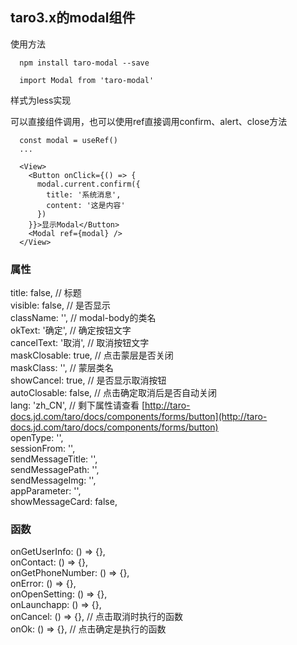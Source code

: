 ## taro3.x的modal组件

使用方法

```
  npm install taro-modal --save

  import Modal from 'taro-modal'

```

样式为less实现

可以直接组件调用，也可以使用ref直接调用confirm、alert、close方法
```
  const modal = useRef()
  ...

  <View>
    <Button onClick={() => {
      modal.current.confirm({
        title: '系统消息',
        content: '这是内容'
      })
    }}>显示Modal</Button>
    <Modal ref={modal} />
  </View>
```


### 属性
title: false, // 标题  
visible: false, // 是否显示  
className: '', // modal-body的类名  
okText: '确定', // 确定按钮文字  
cancelText: '取消', // 取消按钮文字  
maskClosable: true, // 点击蒙层是否关闭  
maskClass: '', // 蒙层类名  
showCancel: true, // 是否显示取消按钮  
autoClosable: false, // 点击确定取消后是否自动关闭  
lang: 'zh_CN', // 剩下属性请查看 [http://taro-docs.jd.com/taro/docs/components/forms/button](http://taro-docs.jd.com/taro/docs/components/forms/button)  
openType: '',  
sessionFrom: '',  
sendMessageTitle: '',   
sendMessagePath: '',  
sendMessageImg: '',  
appParameter: '',  
showMessageCard: false,  

### 函数
onGetUserInfo: () => {},  
onContact: () => {},  
onGetPhoneNumber: () => {},  
onError: () => {},  
onOpenSetting: () => {},  
onLaunchapp: () => {},  
onCancel: () => {}, // 点击取消时执行的函数  
onOk: () => {}, // 点击确定是执行的函数  